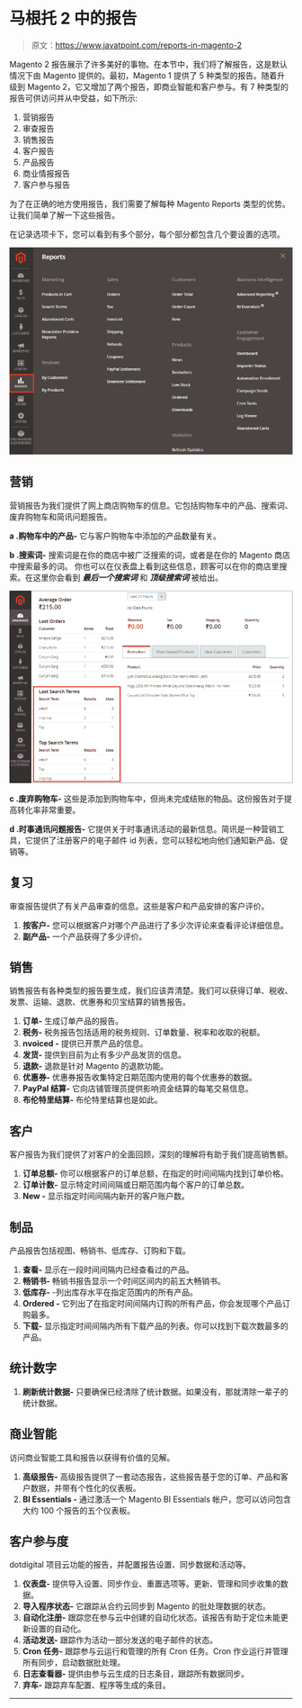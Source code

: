 # 马根托 2 中的报告

> 原文：<https://www.javatpoint.com/reports-in-magento-2>

Magento 2 报告展示了许多美好的事物。在本节中，我们将了解报告，这是默认情况下由 Magento 提供的。最初，Magento 1 提供了 5 种类型的报告。随着升级到 Magento 2，它又增加了两个报告，即商业智能和客户参与。有 7 种类型的报告可供访问并从中受益，如下所示:

1.  营销报告
2.  审查报告
3.  销售报告
4.  客户报告
5.  产品报告
6.  商业情报报告
7.  客户参与报告

为了在正确的地方使用报告，我们需要了解每种 Magento Reports 类型的优势。让我们简单了解一下这些报告。

在记录选项卡下，您可以看到有多个部分，每个部分都包含几个要设置的选项。

![Reports in Magento 2](img/2ebd30a0ab2aa8126166749d4cbc3135.png)

## 营销

营销报告为我们提供了网上商店购物车的信息。它包括购物车中的产品、搜索词、废弃购物车和简讯问题报告。

**a .购物车中的产品-** 它与客户购物车中添加的产品数量有关。

**b .搜索词-** 搜索词是在你的商店中被广泛搜索的词，或者是在你的 Magento 商店中搜索最多的词。
你也可以在仪表盘上看到这些信息，顾客可以在你的商店里搜索。在这里你会看到 ***最后一个搜索词*** 和 ***顶级搜索词*** 被给出。

![Reports in Magento 2](img/81b82e1263cd116a50d135cbe4202371.png)

**c .废弃购物车-** 这些是添加到购物车中，但尚未完成结账的物品。这份报告对于提高转化率非常重要。

**d .时事通讯问题报告-** 它提供关于时事通讯活动的最新信息。简讯是一种营销工具，它提供了注册客户的电子邮件 id 列表，您可以轻松地向他们通知新产品、促销等。

## 复习

审查报告提供了有关产品审查的信息。这些是客户和产品安排的客户评价。

1.  **按客户-** 您可以根据客户对哪个产品进行了多少次评论来查看评论详细信息。
2.  **副产品-** 一个产品获得了多少评价。

## 销售

销售报告有各种类型的报告要生成，我们应该弄清楚。我们可以获得订单、税收、发票、运输、退款、优惠券和贝宝结算的销售报告。

1.  **订单-** 生成订单产品的报告。
2.  **税务-** 税务报告包括适用的税务规则、订单数量、税率和收取的税额。
3.  **nvoiced -** 提供已开票产品的信息。
4.  **发货-** 提供到目前为止有多少产品发货的信息。
5.  **退款-** 退款是针对 Magento 的退款功能。
6.  **优惠券-** 优惠券报告收集特定日期范围内使用的每个优惠券的数据。
7.  **PayPal 结算-** 它向店铺管理员提供影响资金结算的每笔交易信息。
8.  **布伦特里结算-** 布伦特里结算也是如此。

## 客户

客户报告为我们提供了对客户的全面回顾，深刻的理解将有助于我们提高销售额。

1.  **订单总额-** 你可以根据客户的订单总额，在指定的时间间隔内找到订单价格。
2.  **订单计数-** 显示特定时间间隔或日期范围内每个客户的订单总数。
3.  **New -** 显示指定时间间隔内新开的客户账户数。

## 制品

产品报告包括视图、畅销书、低库存、订购和下载。

1.  **查看-** 显示在一段时间间隔内已经查看过的产品。
2.  **畅销书-** 畅销书报告显示一个时间区间内的前五大畅销书。
3.  **低库存-** -列出库存水平在指定范围内的所有产品。
4.  **Ordered -** 它列出了在指定时间间隔内订购的所有产品，你会发现哪个产品订购最多。
5.  **下载-** 显示指定时间间隔内所有下载产品的列表。你可以找到下载次数最多的产品。

## 统计数字

1.  **刷新统计数据-** 只要确保已经清除了统计数据。如果没有，那就清除一辈子的统计数据。

## 商业智能

访问商业智能工具和报告以获得有价值的见解。

1.  **高级报告-** 高级报告提供了一套动态报告，这些报告基于您的订单、产品和客户数据，并带有个性化的仪表板。
2.  **BI Essentials -** 通过激活一个 Magento BI Essentials 帐户，您可以访问包含大约 100 个报告的五个仪表板。

## 客户参与度

dotdigital 项目云功能的报告，并配置报告设置、同步数据和活动等。

1.  **仪表盘-** 提供导入设置、同步作业、重置选项等。更新、管理和同步收集的数据。
2.  **导入程序状态-** 它跟踪从合约云同步到 Magento 的批处理数据的状态。
3.  **自动化注册-** 跟踪您在参与云中创建的自动化状态。该报告有助于定位未能更新设置的自动化。
4.  **活动发送-** 跟踪作为活动一部分发送的电子邮件的状态。
5.  **Cron 任务-** 跟踪参与云运行和管理的所有 Cron 任务。Cron 作业运行并管理所有同步，启动数据批处理。
6.  **日志查看器-** 提供由参与云生成的日志条目，跟踪所有数据同步。
7.  **弃车-** 跟踪弃车配置、程序等生成的条目。

* * *